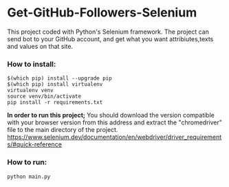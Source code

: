 # Get-GitHub-Followers-Selenium
This project coded with Python's Selenium framework. The project can send bot to your GitHub account, and get what you want attribiutes,texts and values on that site.

### How to install:
``$(which pip) install --upgrade pip``  
``$(which pip) install virtualenv``  
``virtualenv venv``  
``source venv/bin/activate``  
``pip install -r requirements.txt``  

**In order to run this project;**
You should download the version compatible with your browser version from this address and extract the "chromedriver" file to the main directory of the project.
https://www.selenium.dev/documentation/en/webdriver/driver_requirements/#quick-reference

### How to run:
``python main.py``

